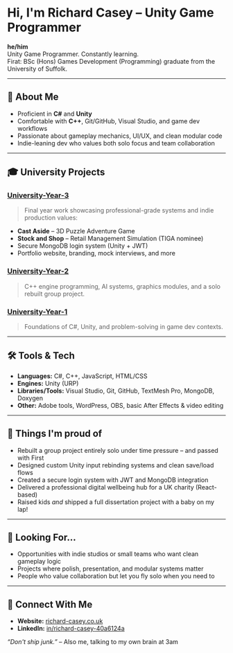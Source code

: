 # Hi, I'm Richard Casey – Unity Game Programmer

**he/him**  
Unity Game Programmer. Constantly learning.  
Firat: BSc (Hons) Games Development (Programming) graduate from the University of Suffolk.

---

## 🧠 About Me

- Proficient in **C#** and **Unity**
- Comfortable with **C++**, Git/GitHub, Visual Studio, and game dev workflows
- Passionate about gameplay mechanics, UI/UX, and clean modular code
- Indie-leaning dev who values both solo focus and team collaboration

---

## 🎓 University Projects

### [University-Year-3](https://github.com/Richard-Casey/University-Year-3)
> Final year work showcasing professional-grade systems and indie production values:
- **Cast Aside** – 3D Puzzle Adventure Game
- **Stock and Shop** – Retail Management Simulation (TIGA nominee)
- Secure MongoDB login system (Unity + JWT)
- Portfolio website, branding, mock interviews, and more

### [University-Year-2](https://github.com/Richard-Casey/University-Year-2)
> C++ engine programming, AI systems, graphics modules, and a solo rebuilt group project.

### [University-Year-1](https://github.com/Richard-Casey/University-Year-1)
> Foundations of C#, Unity, and problem-solving in game dev contexts.

---

## 🛠️ Tools & Tech

- **Languages:** C#, C++, JavaScript, HTML/CSS
- **Engines:** Unity (URP)
- **Libraries/Tools:** Visual Studio, Git, GitHub, TextMesh Pro, MongoDB, Doxygen
- **Other:** Adobe tools, WordPress, OBS, basic After Effects & video editing

---

## 🧰 Things I'm proud of

- Rebuilt a group project entirely solo under time pressure – and passed with First
- Designed custom Unity input rebinding systems and clean save/load flows
- Created a secure login system with JWT and MongoDB integration
- Delivered a professional digital wellbeing hub for a UK charity (React-based)
- Raised kids *and* shipped a full dissertation project with a baby on my lap!

---

## 🌱 Looking For...

- Opportunities with indie studios or small teams who want clean gameplay logic
- Projects where polish, presentation, and modular systems matter
- People who value collaboration but let you fly solo when you need to

---

## 🔗 Connect With Me

- **Website:** [richard-casey.co.uk](https://richard-casey.co.uk)
- **LinkedIn:** [in/richard-casey-40a6124a](https://linkedin.com/in/richard-casey-40a6124a)

_“Don't ship junk.”_ – Also me, talking to my own brain at 3am

<!--
**Richard-Casey/Richard-Casey** is a ✨ _special_ ✨ repository because its `README.md` (this file) appears on your GitHub profile.

Here are some ideas to get you started:

- 🔭 I’m currently working on ...
- 🌱 I’m currently learning ...
- 👯 I’m looking to collaborate on ...
- 🤔 I’m looking for help with ...
- 💬 Ask me about ...
- 📫 How to reach me: ...
- 😄 Pronouns: ...
- ⚡ Fun fact: ...
-->
